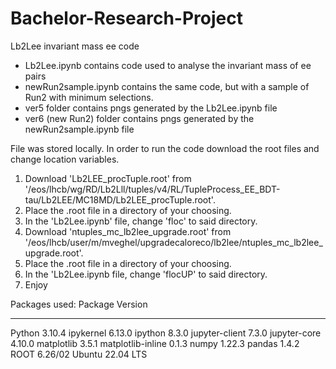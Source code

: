 # Bachelor-Research-Project
Lb2Lee invariant mass ee code

- Lb2Lee.ipynb contains code used to analyse the invariant mass of ee pairs
- newRun2sample.ipynb contains the same code, but with a sample of Run2 with minimum selections.
- ver5 folder contains pngs generated by the Lb2Lee.ipynb file
- ver6 (new Run2) folder contains pngs generated by the newRun2sample.ipynb file


File was stored locally. In order to run the code download the root files and change location variables.

1)  Download 'Lb2LEE_procTuple.root' from '/eos/lhcb/wg/RD/Lb2Lll/tuples/v4/RL/TupleProcess_EE_BDT-tau/Lb2LEE/MC18MD/Lb2LEE_procTuple.root'.
2)  Place the .root file in a directory of your choosing.
3)  In the 'Lb2Lee.ipynb' file, change 'floc' to said directory.
4)  Download 'ntuples_mc_lb2lee_upgrade.root' from '/eos/lhcb/user/m/mveghel/upgradecaloreco/lb2lee/ntuples_mc_lb2lee_upgrade.root'.
5)  Place the .root file in a directory of your choosing.
6)  In the 'Lb2Lee.ipynb file, change 'flocUP' to said directory.
7)  Enjoy


Packages used:
Package                Version
---------------------- -------------
Python                 3.10.4
ipykernel              6.13.0
ipython                8.3.0
jupyter-client         7.3.0
jupyter-core           4.10.0
matplotlib             3.5.1
matplotlib-inline      0.1.3
numpy                  1.22.3
pandas                 1.4.2
ROOT                   6.26/02
Ubuntu                 22.04 LTS



